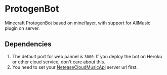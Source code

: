 # ProtogenBot

Minecraft ProtogenBot based on mineflayer, with support for AllMusic plugin on server.

## Dependencies

1. The default port for web pannel is `3000`. If you deploy the bot on Heroku or other cloud service, don't care about this.
2. You need to set your [NeteaseCloudMusicApi](https://github.com/Binaryify/NeteaseCloudMusicApi) server url first.
